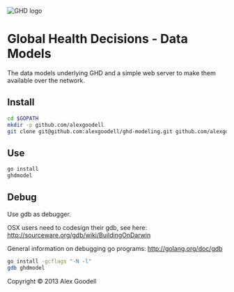 ![GHD logo](http://globalhealthdecisions.com/test/wordpress/wp-content/themes/twentyeleven/images/newlogo.jpg)

# Global Health Decisions - Data Models

The data models underlying GHD and a simple web server to make them available over the network.

## Install

```bash
cd $GOPATH
mkdir -p github.com/alexgoodell
git clone git@github.com:alexgoodell/ghd-modeling.git github.com/alexgoodell/ghimodel
```

## Use

```bash
go install
ghdmodel
```

## Debug

Use gdb as debugger.

OSX users need to codesign their gdb, see here: http://sourceware.org/gdb/wiki/BuildingOnDarwin

General information on debugging go programs: http://golang.org/doc/gdb

```bash
go install -gcflags "-N -l"
gdb ghdmodel
```


Copyright © 2013 Alex Goodell